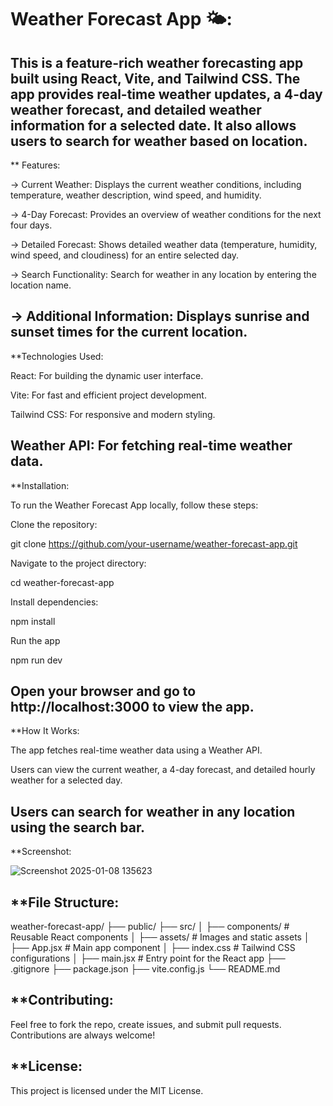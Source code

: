 Weather Forecast App 🌤️:
=======================

This is a feature-rich weather forecasting app built using React, Vite, and Tailwind CSS. The app provides real-time weather updates, a 4-day weather forecast, and detailed weather information for a selected date. It also allows users to search for weather based on location.
----------------------

** Features:

-> Current Weather: Displays the current weather conditions, including temperature, weather description, wind speed, and humidity.

-> 4-Day Forecast: Provides an overview of weather conditions for the next four days.

-> Detailed Forecast: Shows detailed weather data (temperature, humidity, wind speed, and cloudiness) for an entire selected day.

-> Search Functionality: Search for weather in any location by entering the location name.

-> Additional Information: Displays sunrise and sunset times for the current location.
--------------------

**Technologies Used:

React: For building the dynamic user interface.

Vite: For fast and efficient project development.

Tailwind CSS: For responsive and modern styling.

Weather API: For fetching real-time weather data.
--------------

**Installation:

To run the Weather Forecast App locally, follow these steps:

Clone the repository:

git clone https://github.com/your-username/weather-forecast-app.git

Navigate to the project directory:

cd weather-forecast-app

Install dependencies:

npm install

Run the app

npm run dev

Open your browser and go to http://localhost:3000 to view the app.
-------------

**How It Works:

The app fetches real-time weather data using a Weather API.

Users can view the current weather, a 4-day forecast, and detailed hourly weather for a selected day.

Users can search for weather in any location using the search bar.
------------

**Screenshot:

![Screenshot 2025-01-08 135623](https://github.com/user-attachments/assets/066c4093-bdd6-4fe4-a027-dc371cca676f)


**File Structure:
-----------------

weather-forecast-app/
├── public/
├── src/
│   ├── components/   # Reusable React components
│   ├── assets/       # Images and static assets
│   ├── App.jsx       # Main app component
│   ├── index.css     # Tailwind CSS configurations
│   ├── main.jsx      # Entry point for the React app
├── .gitignore
├── package.json
├── vite.config.js
└── README.md

**Contributing:
----------------
Feel free to fork the repo, create issues, and submit pull requests. Contributions are always welcome!

**License:
--------

This project is licensed under the MIT License.

